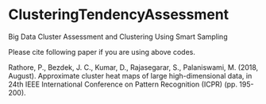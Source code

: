 # ClusteringTendencyAssessment
Big Data Cluster Assessment and Clustering Using Smart Sampling

Please cite following paper if you are using above codes.

Rathore, P., Bezdek, J. C., Kumar, D., Rajasegarar, S., Palaniswami, M. (2018, August). Approximate cluster heat maps of large high-dimensional data, in 24th IEEE International Conference on Pattern Recognition (ICPR) (pp. 195-200).
